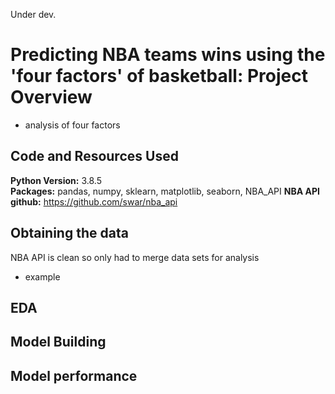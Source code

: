 Under dev.

# Predicting NBA teams wins using the 'four factors' of basketball: Project Overview 
* analysis of four factors

## Code and Resources Used 
**Python Version:** 3.8.5  
**Packages:** pandas, numpy, sklearn, matplotlib, seaborn, NBA_API
**NBA API github:** https://github.com/swar/nba_api 


## Obtaining the data
NBA API is clean so only had to merge data sets for analysis
*	example


## EDA

## Model Building 

## Model performance





